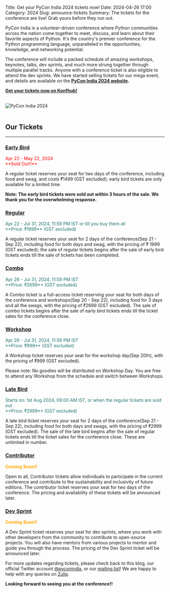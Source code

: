 Title: Get your PyCon India 2024 tickets now!
Date: 2024-04-26 17:00
Category: 2024
Slug: announce-tickets
Summary: The tickets for the conference are live! Grab yours before they run out.

PyCon India is a volunteer-driven conference where Python communities across the nation come together to meet, discuss, and learn about their favorite aspects of Python. It's the country's premier conference for the Python programming language, unparalleled in the opportunities, knowledge, and networking potential.

The conference will include a packed schedule of amazing workshops, keynotes, talks, dev sprints, and much more strung together through multiple parallel tracks. Anyone with a conference ticket is also eligible to attend the dev sprints.
We have started selling tickets for our mega event, and details are available on the **[PyCon India 2024 website](https://in.pycon.org/2024/).**

**[Get your tickets now on Konfhub!](https://konfhub.com/pyconindia2024)**

<br/>
<div class="text-center">
  <a href="https://in.pycon.org/2024/" target="_blank" style="border: none; text-decoration: none;">
    <img src="{static}/theme/images/tickets.svg" alt="PyCon India 2024" class="img-fluid responsive-image">
  </a>
</div>
<br/>

## **Our Tickets**
<hr>

### <u>Early Bird</u>

<span style="color: #FF0000;">
Apr 22 - May 22, 2024

<br />
**Sold Out!!**
</span>

A regular ticket reserves your seat for two days of the conference, including food and swag, and costs ₹1499 (GST excluded); early bird tickets are only available for a limited time.

**Note: The early bird tickets were sold out within 3 hours of the sale. We thank you for the overwhelming response.**

### <u>Regular</u>

<span style="color: #1f7471;">
Apr 22 - Jul 31, 2024, 11:59 PM IST or till you buy them all
<br />
**Price: ₹1999** (GST excluded)
</span>

A regular ticket reserves your seat for 2 days of the conference(Sep 21 - Sep 22), including food for both days and swag, with the pricing of ₹ 1999 (GST excluded); the sale of regular tickets begins after the sale of early bird tickets ends till the sale of tickets has been completed.

### <u>Combo</u>

<span style="color: #1f7471;">
Apr 26 - Jul 31, 2024, 11:59 PM IST
<br />
**Price: ₹2699** (GST excluded)
</span>

A Combo ticket is a full-access ticket reserving your seat for both days of the conference and workshops(Sep 20 - Sep 22), including food for 3 days and all the swags, with the pricing of ₹2699 (GST excluded). The sale of combo tickets begins after the sale of early bird tickets ends till the ticket sales for the conference close.

### <u>Workshop</u>

<span style="color: #1f7471;">
Apr 26 - Jul 31, 2024, 11:59 PM IST
<br />
**Price: ₹999** (GST excluded)
</span>

A Workshop ticket reserves your seat for the workshop day(Sep 20th), with the pricing of ₹999 (GST excluded).

Please note: No goodies will be distributed on Workshop Day. You are free to attend any Workshop from the schedule and switch between Workshops.

### <u>Late Bird</u>

<span style="color: #1f7471;">
Starts on: 1st Aug 2024, 09:00 AM IST, or when the regular tickets are sold out
<br />
**Price: ₹2999** (GST excluded)
</span>

A late bird ticket reserves your seat for 2 days of the conference(Sep 21 - Sep 22), including food for both days and swags, with the pricing of ₹2999 (GST excluded). The sale of the late bird begins after the sale of regular tickets ends till the ticket sales for the conference close. These are unlimited in number.

### <u>Contributor</u>

<span style="color: #FFA500; font-weight: bold;">
Coming Soon!!
</span>

Open to all, Contributor tickets allow individuals to participate in the current conference and contribute to the sustainability and inclusivity of future editions. The contributor ticket reserves your seat for two days of the conference. The pricing and availability of these tickets will be announced later.

### <u>Dev Sprint</u>

<span style="color: #FFA500; font-weight: bold;">
Coming Soon!!
</span>

A Dev Sprint ticket reserves your seat for dev sprints, where you work with other developers from the community to contribute to open-source projects. You will also have mentors from various projects to mentor and guide you through the process. The pricing of the Dev Sprint ticket will be announced later.


For more updates regarding tickets, please check back to this blog, our official Twitter account [@pyconindia](https://twitter.com/pyconindia/), or our [mailing list](https://mail.python.org/mailman/listinfo/inpycon)! We are happy to help with any queries on [Zulip](https://pyconindia.zulipchat.com/).

**Looking forward to seeing you at the conference!!**
